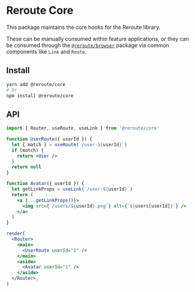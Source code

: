 # Reroute Core

This package maintains the core hooks for the Reroute library.

These can be manually consumed within feature applications, or they can be consumed through the
[`@reroute/browser`](https://github.com/hamlim/reroute/tree/master/browser) package via common
components like `Link` and `Route`.

## Install

```sh
yarn add @reroute/core
# Or
npm install @reroute/core
```

## API

```jsx
import { Router, useRoute, useLink } from '@reroute/core'

function UserRoute({ userId }) {
  let { match } = useRoute(`/user-${userId}`)
  if (match) {
    return <User />
  }
  return null
}

function Avatar({ userId }) {
  let getLinkProps = useLink(`/user-${userId}`)
  return (
    <a {...getLinkProps()}>
      <img src={`/users/${userId}.png`} alt={`${users[userId]}`} />
    </a>
  )
}

render(
  <Router>
    <main>
      <UserRoute userId="1" />
    </main>
    <aside>
      <Avatar userId="1" />
    </aside>
  </Router>,
)
```
